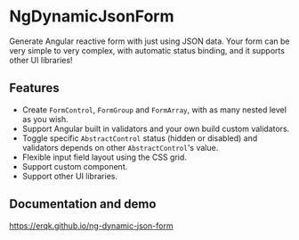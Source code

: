 # NgDynamicJsonForm

Generate Angular reactive form with just using JSON data. Your form can be very simple to very complex, with automatic status binding, and it supports other UI libraries!

## Features

- Create `FormControl`, `FormGroup` and `FormArray`, with as many nested level as you wish.
- Support Angular built in validators and your own build custom validators.
- Toggle specific `AbstractControl` status (hidden or disabled) and validators depends on other `AbstractControl`'s value.
- Flexible input field layout using the CSS grid.
- Support custom component.
- Support other UI libraries.

## Documentation and demo

https://erqk.github.io/ng-dynamic-json-form
